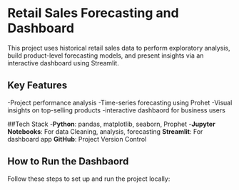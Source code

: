# Retail Sales Forecasting and Dashboard

This project uses historical retail sales data to perform exploratory analysis, build product-level forecasting models, and present insights via an interactive dashboard using Streamlit.

## Key Features

-Project performance analysis
-Time-series forecasting using Prohet
-Visual insights on top-selling products
-interactive dashbaord for business users

##Tech Stack
-**Python**: pandas, matplotlib, seaborn, Prophet
-**Jupyter Notebooks**: For data Cleaning, analysis, forecasting
**Streamlit**: For dashboard app
**GitHub**: Project Version Control

## How to Run the Dashbaord

Follow these steps to set up and run the project locally:




